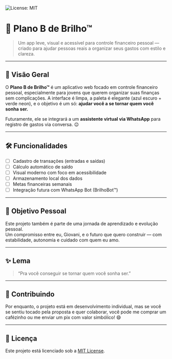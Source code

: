 ![License: MIT](https://img.shields.io/badge/License-MIT-blue.svg)

# 💸 Plano B de Brilho™

> Um app leve, visual e acessível para controle financeiro pessoal — criado para ajudar pessoas reais a organizar seus gastos com estilo e clareza.

---

## 🚀 Visão Geral

O **Plano B de Brilho™** é um aplicativo web focado em controle financeiro pessoal, especialmente para jovens que querem organizar suas finanças sem complicações. A interface é limpa, a paleta é elegante (azul escuro + verde neon), e o objetivo é um só: **ajudar você a se tornar quem você sonha ser.**

Futuramente, ele se integrará a um **assistente virtual via WhatsApp** para registro de gastos via conversa. 😉

---

## 🛠️ Funcionalidades

- [ ] Cadastro de transações (entradas e saídas)
- [ ] Cálculo automático de saldo
- [ ] Visual moderno com foco em acessibilidade
- [ ] Armazenamento local dos dados
- [ ] Metas financeiras semanais
- [ ] Integração futura com WhatsApp Bot (BrilhoBot™)

---

## 📌 Objetivo Pessoal

Este projeto também é parte de uma jornada de aprendizado e evolução pessoal.  
Um compromisso entre eu, Giovani, e o futuro que quero construir — com estabilidade, autonomia e cuidado com quem eu amo.

---

## ✨ Lema

> “Pra você conseguir se tornar quem você sonha ser.”

---

## 🤝 Contribuindo

Por enquanto, o projeto está em desenvolvimento individual, mas se você se sentiu tocado pela proposta e quer colaborar, você pode me comprar um cafézinho ou me enviar um pix com valor simbólico! 😄

---

## 📜 Licença

Este projeto está licenciado sob a [MIT License](LICENSE).
